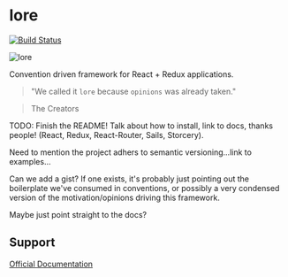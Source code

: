 # lore

[![Build Status][circle-image]][circle-url]

![lore](https://cloud.githubusercontent.com/assets/5898306/13093056/654b5c76-d4c0-11e5-8968-643aae655030.png)


Convention driven framework for React + Redux applications.

>"We called it `lore` because `opinions` was already taken."

> The Creators

TODO:
Finish the README!  Talk about how to install, link to docs, thanks people! (React, Redux, React-Router, Sails, Storcery).

Need to mention the project adhers to semantic versioning...link to examples...

Can we add a gist? If one exists, it's probably just pointing out the boilerplate we've consumed in conventions, or
possibly a very condensed version of the motivation/opinions driving this framework.

Maybe just point straight to the docs?

## Support
[Official Documentation](../master/docs)

[circle-url]: https://circleci.com/gh/storcery/lore
[circle-image]: https://circleci.com/gh/storcery/lore.svg?style=shield&circle-token=6ef9571387d0e08d802f6769026fcf91fc30459f
